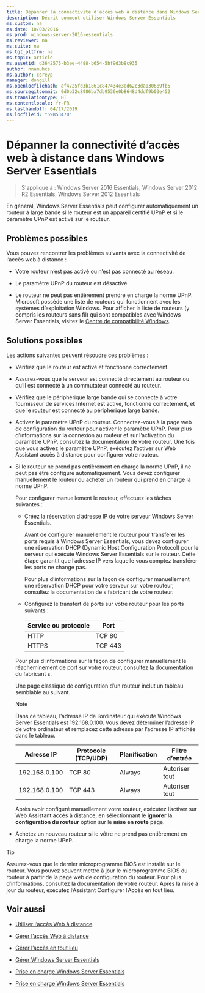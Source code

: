 ```yaml
---
title: Dépanner la connectivité d’accès web à distance dans Windows Server Essentials
description: Décrit comment utiliser Windows Server Essentials
ms.custom: na
ms.date: 10/03/2016
ms.prod: windows-server-2016-essentials
ms.reviewer: na
ms.suite: na
ms.tgt_pltfrm: na
ms.topic: article
ms.assetid: d3642575-b3ee-4488-b654-5bf9d3b8c935
author: nnamuhcs
ms.author: coreyp
manager: dongill
ms.openlocfilehash: af4725fd3b1861c847434e3ed62c3da030689fb5
ms.sourcegitcommit: 0d0b32c8986ba7db9536e0b8648d4ddf9b03e452
ms.translationtype: HT
ms.contentlocale: fr-FR
ms.lasthandoff: 04/17/2019
ms.locfileid: "59853470"
---
```

# <a name="troubleshoot-remote-web-access-connectivity-in-windows-server-essentials"></a>Dépanner la connectivité d’accès web à distance dans Windows Server Essentials
 
>S'applique à : Windows Server 2016 Essentials, Windows Server 2012 R2 Essentials, Windows Server 2012 Essentials
  
 En général, Windows Server Essentials peut configurer automatiquement un routeur à large bande si le routeur est un appareil certifié UPnP et si le paramètre UPnP est activé sur le routeur.  
  
## <a name="possible-issues"></a>Problèmes possibles  
 Vous pouvez rencontrer les problèmes suivants avec la connectivité de l’accès web à distance :  
  
-   Votre routeur n’est pas activé ou n’est pas connecté au réseau.  
  
-   Le paramètre UPnP du routeur est désactivé.  
  
-   Le routeur ne peut pas entièrement prendre en charge la norme UPnP. Microsoft possède une liste de routeurs qui fonctionnent avec les systèmes d’exploitation Windows. Pour afficher la liste de routeurs (y compris les routeurs sans fil) qui sont compatibles avec Windows Server Essentials, visitez le [Centre de compatibilité Windows](https://www.microsoft.com/windows/compatibility/CompatCenter/Home).  
  
## <a name="possible-fixes"></a>Solutions possibles  
 Les actions suivantes peuvent résoudre ces problèmes :  
  
-   Vérifiez que le routeur est activé et fonctionne correctement.  
  
-   Assurez-vous que le serveur est connecté directement au routeur ou qu’il est connecté à un commutateur connecté au routeur.  
  
-   Vérifiez que le périphérique large bande qui se connecte à votre fournisseur de services Internet est activé, fonctionne correctement, et que le routeur est connecté au périphérique large bande.  
  
-   Activez le paramètre UPnP du routeur. Connectez-vous à la page web de configuration du routeur pour activer le paramètre UPnP. Pour plus d’informations sur la connexion au routeur et sur l’activation du paramètre UPnP, consultez la documentation de votre routeur. Une fois que vous activez le paramètre UPnP, exécutez l’activer sur Web Assistant accès à distance pour configurer votre routeur.  
  
-   Si le routeur ne prend pas entièrement en charge la norme UPnP, il ne peut pas être configuré automatiquement. Vous devez configurer manuellement le routeur ou acheter un routeur qui prend en charge la norme UPnP.  
  
     Pour configurer manuellement le routeur, effectuez les tâches suivantes :  
  
    -   Créez la réservation d’adresse IP de votre serveur Windows Server Essentials.  
  
         Avant de configurer manuellement le routeur pour transférer les ports requis à Windows Server Essentials, vous devez configurer une réservation DHCP (Dynamic Host Configuration Protocol) pour le serveur qui exécute Windows Server Essentials sur le routeur. Cette étape garantit que l’adresse IP vers laquelle vous comptez transférer les ports ne change pas.  
  
         Pour plus d’informations sur la façon de configurer manuellement une réservation DHCP pour votre serveur sur votre routeur, consultez la documentation de s fabricant de votre routeur.  
  
    -   Configurez le transfert de ports sur votre routeur pour les ports suivants :  
  
        |Service ou protocole|Port|  
        |-------------------------|----------|  
        |HTTP|TCP 80|  
        |HTTPS|TCP 443|  
  
     Pour plus d’informations sur la façon de configurer manuellement le réacheminement de port sur votre routeur, consultez la documentation du fabricant s.  
  
     Une page classique de configuration d’un routeur inclut un tableau semblable au suivant.  
  
    > [!NOTE]
    >  Dans ce tableau, l’adresse IP de l’ordinateur qui exécute Windows Server Essentials est 192.168.0.100. Vous devez déterminer l’adresse IP de votre ordinateur et remplacez cette adresse par l’adresse IP affichée dans le tableau.  
  
    |Adresse IP|Protocole (TCP/UDP)|Planification|Filtre d’entrée|  
    |----------------|---------------------------|--------------|--------------------|  
    |192.168.0.100|TCP 80|Always|Autoriser tout|  
    |192.168.0.100|TCP 443|Always|Autoriser tout|  
  
     Après avoir configuré manuellement votre routeur, exécutez l’activer sur Web Assistant accès à distance, en sélectionnant le **ignorer la configuration du routeur** option sur le **mise en route** page.  
  
-   Achetez un nouveau routeur si le vôtre ne prend pas entièrement en charge la norme UPnP.  
  
> [!TIP]
>  Assurez-vous que le dernier microprogramme BIOS est installé sur le routeur. Vous pouvez souvent mettre à jour le microprogramme BIOS du routeur à partir de la page web de configuration du routeur. Pour plus d’informations, consultez la documentation de votre routeur. Après la mise à jour du routeur, exécutez l’Assistant Configurer l’Accès en tout lieu.  
  
## <a name="see-also"></a>Voir aussi  
  
-   [Utiliser l’accès Web à distance](../use/Use-Remote-Web-Access-in-Windows-Server-Essentials.md)  
  
-   [Gérer l’accès Web à distance](../manage/Manage-Remote-Web-Access-in-Windows-Server-Essentials.md)  
  
-   [Gérer l’accès en tout lieu](../manage/Manage-Anywhere-Access-in-Windows-Server-Essentials.md)  
  
-   [Gérer Windows Server Essentials](../manage/Manage-Windows-Server-Essentials.md)  
  

-   [Prise en charge Windows Server Essentials](Support-Windows-Server-Essentials.md)

-   [Prise en charge Windows Server Essentials](../support/Support-Windows-Server-Essentials.md)

